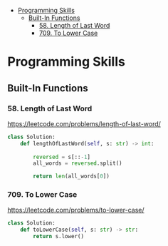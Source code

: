 
- [Programming Skills](#programming-skills)
  - [Built-In Functions](#built-in-functions)
    - [58. Length of Last Word](#58-length-of-last-word)
    - [709. To Lower Case](#709-to-lower-case)

# Programming Skills 

## Built-In Functions

### 58. Length of Last Word
https://leetcode.com/problems/length-of-last-word/

```python
class Solution:
    def lengthOfLastWord(self, s: str) -> int:
        
        reversed = s[::-1]
        all_words = reversed.split()

        return len(all_words[0])
```

### 709. To Lower Case
https://leetcode.com/problems/to-lower-case/

```python
class Solution:
    def toLowerCase(self, s: str) -> str:
        return s.lower()
```
